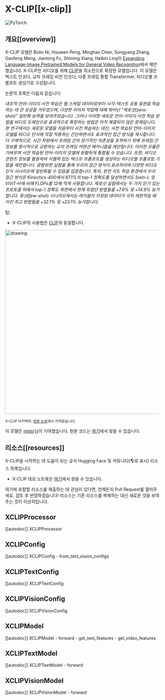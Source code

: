 <!--Copyright 2022 The HuggingFace Team. All rights reserved.

Licensed under the Apache License, Version 2.0 (the "License"); you may not use this file except in compliance with
the License. You may obtain a copy of the License at

http://www.apache.org/licenses/LICENSE-2.0

Unless required by applicable law or agreed to in writing, software distributed under the License is distributed on
an "AS IS" BASIS, WITHOUT WARRANTIES OR CONDITIONS OF ANY KIND, either express or implied. See the License for the
specific language governing permissions and limitations under the License.

⚠️ Note that this file is in Markdown but contain specific syntax for our doc-builder (similar to MDX) that may not be
rendered properly in your Markdown viewer.

-->

# X-CLIP[[x-clip]]

<div class="flex flex-wrap space-x-1">
<img alt="PyTorch" src="https://img.shields.io/badge/PyTorch-DE3412?style=flat&logo=pytorch&logoColor=white">
</div>

## 개요[[overview]]

X-CLIP 모델은 Bolin Ni, Houwen Peng, Minghao Chen, Songyang Zhang, Gaofeng Meng, Jianlong Fu, Shiming Xiang, Haibin Ling이 [Expanding Language-Image Pretrained Models for General Video Recognition](https://huggingface.co/papers/2208.02816)에서 제안했습니다.
X-CLIP은 비디오를 위해 [CLIP](clip)을 최소한으로 확장한 모델입니다. 이 모델은 텍스트 인코더, 교차 프레임 비전 인코더, 다중 프레임 통합 Transformer, 비디오별 프롬프트 생성기로 구성됩니다.

논문의 초록은 다음과 같습니다:

*대조적 언어-이미지 사전 학습은 웹 스케일 데이터로부터 시각-텍스트 공동 표현을 학습하는 데 큰 성공을 거두었으며, 다양한 이미지 작업에 대해 뛰어난 "제로샷(zero-shot)" 일반화 능력을 보여주었습니다. 그러나 이러한 새로운 언어-이미지 사전 학습 방법을 비디오 도메인으로 효과적으로 확장하는 방법은 아직 해결되지 않은 문제입니다. 본 연구에서는 새로운 모델을 처음부터 사전 학습하는 대신, 사전 학습된 언어-이미지 모델을 비디오 인식에 직접 적용하는 간단하면서도 효과적인 접근 방식을 제시합니다. 더 구체적으로, 시간 차원에서 프레임 간의 장기적인 의존성을 포착하기 위해 프레임 간 정보를 명시적으로 교환하는 교차 프레임 어텐션 메커니즘을 제안합니다. 이러한 모듈은 가벼우며 사전 학습된 언어-이미지 모델에 원활하게 통합될 수 있습니다. 또한, 비디오 콘텐츠 정보를 활용하여 식별력 있는 텍스트 프롬프트를 생성하는 비디오별 프롬프팅 기법을 제안합니다. 광범위한 실험을 통해 우리의 접근 방식이 효과적이며 다양한 비디오 인식 시나리오에 일반화될 수 있음을 입증합니다. 특히, 완전 지도 학습 환경에서 우리 접근 방식은 Kinectics-400에서 87.1%의 top-1 정확도를 달성하면서도 Swin-L 및 ViViT-H에 비해 FLOPs를 12배 적게 사용합니다. 제로샷 실험에서는 두 가지 인기 있는 프로토콜 하에서 top-1 정확도 측면에서 현재 최첨단 방법들을 +7.6% 및 +14.9% 능가합니다. 퓨샷(few-shot) 시나리오에서는 레이블이 지정된 데이터가 극히 제한적일 때 이전 최고 방법들을 +32.1% 및 +23.1% 능가합니다.*

팁:

- X-CLIP의 사용법은 [CLIP](clip)과 동일합니다.

<img src="https://huggingface.co/datasets/huggingface/documentation-images/resolve/main/transformers/model_doc/xclip_architecture.png"
alt="drawing" width="600"/>

<small> X-CLIP 아키텍처. <a href="https://huggingface.co/papers/2208.02816">원본 논문</a>에서 가져왔습니다. </small>

이 모델은 [nielsr](https://huggingface.co/nielsr)님이 기여했습니다.
원본 코드는 [여기](https://github.com/microsoft/VideoX/tree/master/X-CLIP)에서 찾을 수 있습니다.

## 리소스[[resources]]

X-CLIP을 시작하는 데 도움이 되는 공식 Hugging Face 및 커뮤니티(🌎로 표시) 리소스 목록입니다.

- X-CLIP 데모 노트북은 [여기](https://github.com/NielsRogge/Transformers-Tutorials/tree/master/X-CLIP)에서 찾을 수 있습니다.

여기에 포함할 리소스를 제출하는 데 관심이 있다면, 언제든지 Pull Request를 열어주세요. 검토 후 반영하겠습니다! 리소스는 기존 리소스를 복제하는 대신 새로운 것을 보여주는 것이 이상적입니다.

## XCLIPProcessor

[[autodoc]] XCLIPProcessor

## XCLIPConfig

[[autodoc]] XCLIPConfig
    - from_text_vision_configs

## XCLIPTextConfig

[[autodoc]] XCLIPTextConfig

## XCLIPVisionConfig

[[autodoc]] XCLIPVisionConfig

## XCLIPModel

[[autodoc]] XCLIPModel
    - forward
    - get_text_features
    - get_video_features

## XCLIPTextModel

[[autodoc]] XCLIPTextModel
    - forward

## XCLIPVisionModel

[[autodoc]] XCLIPVisionModel
    - forward